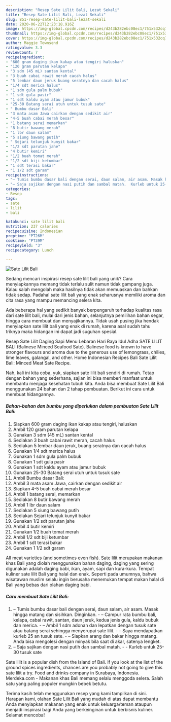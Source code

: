 ```yaml
---
description: "Resep Sate Lilit Bali, Lezat Sekali"
title: "Resep Sate Lilit Bali, Lezat Sekali"
slug: 851-resep-sate-lilit-bali-lezat-sekali
date: 2020-06-22T12:23:18.916Z
image: https://img-global.cpcdn.com/recipes/d243b282ebc08ec1/751x532cq70/sate-lilit-bali-foto-resep-utama.jpg
thumbnail: https://img-global.cpcdn.com/recipes/d243b282ebc08ec1/751x532cq70/sate-lilit-bali-foto-resep-utama.jpg
cover: https://img-global.cpcdn.com/recipes/d243b282ebc08ec1/751x532cq70/sate-lilit-bali-foto-resep-utama.jpg
author: Maggie Townsend
ratingvalue: 3.3
reviewcount: 7
recipeingredient:
- "600 gram daging ikan kakap atau tengiri haluskan"
- "120 gram parutan kelapa"
- "3 sdm (45 mL) santan kental"
- "3 buah cabai rawit merah cacah halus"
- "5 lembar daun jeruk buang seratnya dan cacah halus"
- "1/4 sdt merica halus"
- "1 sdm gula palm bubuk"
- "1 sdt gula pasir"
- "1 sdt kaldu ayam atau jamur bubuk"
- "25-30 Batang serai utuh untuk tusuk sate"
- " Bumbu dasar Bali"
- "3 mata asam Jawa cairkan dengan sedikit air"
- "4-5 buah cabai merah besar"
- "1 batang serai memarkan"
- "8 butir bawang merah"
- "1 lbr daun salam"
- "5 siung bawang putih"
- " Sejari telunjuk kunyit bakar"
- "1/2 sdt parutan jahe"
- "4 butir kemiri"
- "1/2 buah tomat merah"
- "1/2 sdt biji ketumbar"
- "1 sdt terasi bakar"
- "1 1/2 sdt garam"
recipeinstructions:
- "– Tumis bumbu dasar bali dengan serai, daun salam, air asam. Masak hingga matang dan sisihkan. Dinginkan. – Campur rata bumbu bali, kelapa, cabai rawit, santan, daun jeruk, kedua jenis gula, kaldu bubuk dan merica. – Ambil 1 sdm adonan dan lepatkan dengan tusuk sate atau batang serai sehingga menyerupai sate lilit. – Saya mendapatkan kurleb 25 an tusuk sate. – Siapkan arang dan bakar hingga matang. Anda bisa mengolesi dengan minyak bila saat di akar, satenya lengket."
- "– Saja sajikan dengan nasi putih dan sambal matah.  Kurleb untuk 25-30 tusuk sate"
categories:
- Resep
tags:
- sate
- lilit
- bali

katakunci: sate lilit bali 
nutrition: 237 calories
recipecuisine: Indonesian
preptime: "PT26M"
cooktime: "PT39M"
recipeyield: "3"
recipecategory: Lunch

---
```



![Sate Lilit Bali](https://img-global.cpcdn.com/recipes/d243b282ebc08ec1/751x532cq70/sate-lilit-bali-foto-resep-utama.jpg)

Sedang mencari inspirasi resep sate lilit bali yang unik? Cara menyiapkannya memang tidak terlalu sulit namun tidak gampang juga. Kalau salah mengolah maka hasilnya tidak akan memuaskan dan bahkan tidak sedap. Padahal sate lilit bali yang enak seharusnya memiliki aroma dan cita rasa yang mampu memancing selera kita.

Ada beberapa hal yang sedikit banyak berpengaruh terhadap kualitas rasa dari sate lilit bali, mulai dari jenis bahan, selanjutnya pemilihan bahan segar, hingga cara membuat dan menyajikannya. Tidak usah pusing jika hendak menyiapkan sate lilit bali yang enak di rumah, karena asal sudah tahu triknya maka hidangan ini dapat jadi suguhan spesial.

Resep Sate Lilit Daging Sapi Menu Lebaran Hari Raya Idul Adha SATE LILIT BALI (Balinese Minced Seafood Sate). Balinese food is known to have stronger flavours and aroma due to the generous use of lemongrass, chilies, lime leaves, galangal, and other. Home Indonesian Recipes Bali Sate Lilit Bali: Minced Meat Sate Recipe.


Nah, kali ini kita coba, yuk, siapkan sate lilit bali sendiri di rumah. Tetap dengan bahan yang sederhana, sajian ini bisa memberi manfaat untuk membantu menjaga kesehatan tubuh kita. Anda bisa membuat Sate Lilit Bali menggunakan 24 bahan dan 2 tahap pembuatan. Berikut ini cara untuk membuat hidangannya.

<!--inarticleads1-->

##### Bahan-bahan dan bumbu yang diperlukan dalam pembuatan Sate Lilit Bali:

1. Siapkan 600 gram daging ikan kakap atau tengiri, haluskan
1. Ambil 120 gram parutan kelapa
1. Gunakan 3 sdm (45 mL) santan kental
1. Sediakan 3 buah cabai rawit merah, cacah halus
1. Sediakan 5 lembar daun jeruk, buang seratnya dan cacah halus
1. Gunakan 1/4 sdt merica halus
1. Gunakan 1 sdm gula palm bubuk
1. Gunakan 1 sdt gula pasir
1. Gunakan 1 sdt kaldu ayam atau jamur bubuk
1. Gunakan 25-30 Batang serai utuh untuk tusuk sate
1. Ambil  Bumbu dasar Bali:
1. Ambil 3 mata asam Jawa, cairkan dengan sedikit air
1. Siapkan 4-5 buah cabai merah besar
1. Ambil 1 batang serai, memarkan
1. Sediakan 8 butir bawang merah
1. Ambil 1 lbr daun salam
1. Sediakan 5 siung bawang putih
1. Sediakan  Sejari telunjuk kunyit bakar
1. Gunakan 1/2 sdt parutan jahe
1. Ambil 4 butir kemiri
1. Gunakan 1/2 buah tomat merah
1. Ambil 1/2 sdt biji ketumbar
1. Ambil 1 sdt terasi bakar
1. Gunakan 1 1/2 sdt garam


All meat varieties (and sometimes even fish). Sate lilit merupakan makanan khas Bali yang diolah menggunakan bahan daging, daging yang sering digunakan adalah daging babi, ikan, ayam, sapi dan kura-kura. Tempat kuliner sate lilit Bali yang halal dan enak. Seperti pada umumnya, bahwa wisatawan muslim selalu ingin berusaha menemukan tempat makan halal di Bali yang bebas dari olahan daging babi. 

<!--inarticleads2-->

##### Cara membuat Sate Lilit Bali:

1. – Tumis bumbu dasar bali dengan serai, daun salam, air asam. Masak hingga matang dan sisihkan. Dinginkan. - – Campur rata bumbu bali, kelapa, cabai rawit, santan, daun jeruk, kedua jenis gula, kaldu bubuk dan merica. - – Ambil 1 sdm adonan dan lepatkan dengan tusuk sate atau batang serai sehingga menyerupai sate lilit. - – Saya mendapatkan kurleb 25 an tusuk sate. - – Siapkan arang dan bakar hingga matang. Anda bisa mengolesi dengan minyak bila saat di akar, satenya lengket.
1. – Saja sajikan dengan nasi putih dan sambal matah. -  - Kurleb untuk 25-30 tusuk sate


Sate lilit is a popular dish from the Island of Bali. If you look at the list of the ground spices ingredients, chances are you probably not going to give this sate lilit a try. Food and drinks company in Surabaya, Indonesia. Merdeka.com - Makanan khas Bali memang selalu menggoda selera. Salah satu yang paling populer mungkin bebek betutu. 

Terima kasih telah menggunakan resep yang kami tampilkan di sini. Harapan kami, olahan Sate Lilit Bali yang mudah di atas dapat membantu Anda menyiapkan makanan yang enak untuk keluarga/teman ataupun menjadi inspirasi bagi Anda yang berkeinginan untuk berbisnis kuliner. Selamat mencoba!
